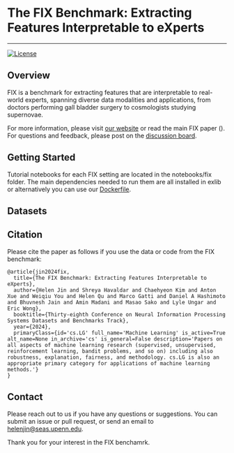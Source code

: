 # The FIX Benchmark: Extracting Features Interpretable to eXperts
--------------------------------------------------------------------------------

[![License](https://img.shields.io/badge/license-MIT-blue.svg)](https://github.com/exlib/blob/master/LICENSE)

## Overview
FIX is a benchmark for extracting features that are interpretable to real-world experts, spanning diverse data modalities and applications, from doctors performing gall bladder surgery to cosmologists studying supernovae.


For more information, please visit [our website](https://brachiolab.github.io/fix/) or read the main FIX paper ().
For questions and feedback, please post on the [discussion board](https://github.com/exlib/discussions).

## Getting Started
Tutorial notebooks for each FIX setting are located in the notebooks/fix folder.
The main dependencies needed to run them are all installed in exlib or alternatively you can use our [Dockerfile]().


## Datasets


## Citation
Please cite the paper as follows if you use the data or code from the FIX benchmark:
```
@article{jin2024fix,
  title={The FIX Benchmark: Extracting Features Interpretable to eXperts},
  author={Helen Jin and Shreya Havaldar and Chaehyeon Kim and Anton Xue and Weiqiu You and Helen Qu and Marco Gatti and Daniel A Hashimoto and Bhuvnesh Jain and Amin Madani and Masao Sako and Lyle Ungar and Eric Wong},
  booktitle={Thirty-eighth Conference on Neural Information Processing Systems Datasets and Benchmarks Track},
  year={2024},
  primaryClass={id='cs.LG' full_name='Machine Learning' is_active=True alt_name=None in_archive='cs' is_general=False description='Papers on all aspects of machine learning research (supervised, unsupervised, reinforcement learning, bandit problems, and so on) including also robustness, explanation, fairness, and methodology. cs.LG is also an appropriate primary category for applications of machine learning methods.'}
}
```

## Contact
Please reach out to us if you have any questions or suggestions. You can submit an issue or pull request, or send an email to helenjin@seas.upenn.edu.

Thank you for your interest in the FIX benchamrk. 




